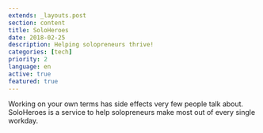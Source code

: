```yaml
---
extends: _layouts.post
section: content
title: SoloHeroes
date: 2018-02-25
description: Helping solopreneurs thrive!
categories: [tech]
priority: 2
language: en
active: true
featured: true
---
```

Working on your own terms has side effects very few people talk about. SoloHeroes is a service to help solopreneurs make most out of every single workday.
